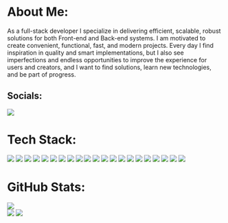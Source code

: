 # About Me:
As a full-stack developer I specialize in delivering efficient,
scalable, robust solutions for both Front-end and Back-end
systems. I am motivated to create convenient, functional, fast, and modern projects. Every day I find inspiration in quality and smart implementations, but I also see imperfections and endless opportunities to improve the experience for users and creators, and I want to find solutions, learn new technologies, and be part of progress.


## Socials:
[![](https://skillicons.dev/icons?i=linkedin)](https://linkedin.com/in/nikita-rozkalns) 

# Tech Stack:

[![](https://skillicons.dev/icons?i=js)](https://developer.mozilla.org/en-US/docs/Web/JavaScript)
[![](https://skillicons.dev/icons?i=ts)](https://www.typescriptlang.org)
[![](https://skillicons.dev/icons?i=cs)](https://learn.microsoft.com/en-us/dotnet/csharp/)
[![](https://skillicons.dev/icons?i=html)](https://developer.mozilla.org/en-US/docs/Web/HTML)
[![](https://skillicons.dev/icons?i=sass)](https://sass-lang.com/)
[![](https://skillicons.dev/icons?i=tailwind)](https://tailwindcss.com//)
[![](https://skillicons.dev/icons?i=git)](https://git-scm.com/)
[![](https://skillicons.dev/icons?i=nodejs)](https://nodejs.org/en/)
[![](https://skillicons.dev/icons?i=express)](https://expressjs.com/)
[![](https://skillicons.dev/icons?i=react)](https://reactjs.org/)
[![](https://skillicons.dev/icons?i=angular)](https://angular.io/)
[![](https://skillicons.dev/icons?i=vue)](https://vuejs.org/)
[![](https://skillicons.dev/icons?i=nextjs)](https://nextjs.org/)
[![](https://skillicons.dev/icons?i=redux)](https://redux.js.org/)
[![](https://skillicons.dev/icons?i=reactivex)](https://rxjs.dev/)
[![](https://skillicons.dev/icons?i=docker)](https://www.docker.com/)
[![](https://skillicons.dev/icons?i=firebase)](https://firebase.google.com/)
[![](https://skillicons.dev/icons?i=mysql)](https://www.mysql.com/)
[![](https://skillicons.dev/icons?i=mongodb)](https://www.mongodb.com/)
[![](https://skillicons.dev/icons?i=jquery)](https://jquery.com/)
[![](https://skillicons.dev/icons?i=jest)](https://jestjs.io/)

# GitHub Stats:
![](https://github-readme-stats.vercel.app/api/top-langs/?username=nick-r-o-s-e&theme=gruvbox&hide_border=true&include_all_commits=false&count_private=false&layout=compact)<br/>
![](https://github-readme-stats.vercel.app/api?username=nick-r-o-s-e&theme=gruvbox&hide_border=true&include_all_commits=false&count_private=false)
![](https://github-readme-streak-stats.herokuapp.com/?user=nick-r-o-s-e&theme=gruvbox&hide_border=true)<br/>


